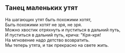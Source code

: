 ## Танец маленьких утят
На шагающих утят быть похожими хотят,  
Быть похожими хотят не зря, не зря.  
Можно хвостик отряхнуть и пуститься в дальний путь,  
И пуститься в дальний путь, крича: "Кря-кря!  
На мгновение надо детство возвратить.  
Мы теперь утята, и так прекрасно на свете жить.  
